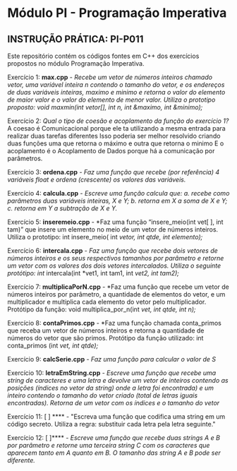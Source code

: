 # Módulo PI - Programação Imperativa 
## INSTRUÇÃO PRÁTICA: PI-P011
Este repositório contém os códigos fontes em C++ dos exercícios propostos no módulo Programação Imperativa.

Exercício 1: **max.cpp** - *Recebe um vetor de números inteiros chamado vetor, uma variável inteira n contendo o tamanho do vetor, e os endereços de duas variáveis inteiras, maximo e minimo
                      e retorna o valor do elemento de maior valor e o valor do elemento de menor valor.
                      Utiliza o prototipo proposto: 
                      void maxmin(int vetor[], int n, int &maximo, int &minimo);*

Exercício 2: *Qual o tipo de coesão e acoplamento da função do exercício 1?* 
              A coesao é Comunicacional porque ele ta utilizando a mesma entrada para realizar duas tarefas diferentes
              Isso poderia ser melhor resolvido criando duas funções uma que retorna o máximo e outra que retorna o minimo
              E o acoplamento é o Acoplamento de Dados porque há a comunicação por parâmetros.

Exercício 3: **ordena.cpp** - *Faz uma função que recebe (por referência) 4 variáveis float
                              e ordena (crescente) os valores das variáveis.*

Exercício 4: **calcula.cpp**  - *Escreve uma função calcula que:
                                  a. recebe como parâmetros duas variáveis inteiras, X e Y;
                                  b. retorna em X a soma de X e Y;
                                  c. retorna em Y a subtração de X e Y.*

Exercício 5: **inseremeio.cpp** - *Faz uma função “insere_meio(int vet[ ], int tam)” que insere um elemento no meio
                                  de um vetor de números inteiros. Utiliza o prototipo: 
                                  int insere_meio( int *vetor, int qtde, int elemento);*

Exercício 6: **intercala.cpp** - *Faz uma função que recebe dois vetores de números inteiros e os seus
                                  respectivos tamanhos por parâmetro e retorne um vetor com os valores dos dois vetores intercalados.
                                  Utiliza o seguinte protótipo: int* intercala(int *vet1, int tam1, int *vet2, int tam2);*

Exercício 7: **multiplicaPorN.cpp** - *Faz uma função que recebe um vetor de números inteiros por parâmetro, a quantidade de elementos do vetor, e um multiplicador
                                      e multiplica cada elemento do vetor pelo multiplicador.
                                      Protótipo da função: void multiplica_por_n(int *vet, int qtde, int n);*

Exercício 8: **contaPrimos.cpp** - *Faz uma função chamada conta_primos que receba um vetor de números inteiros e retorna a quantidade de números do vetor que são primos.
                                    Protótipo da função utilizado:
                                    int conta_primos (int *vet, int qtde);*

Exercício 9: **calcSerie.cpp** - *Faz uma função para calcular o valor de S*

Exercício 10: **letraEmString.cpp** - *Escreve uma função que recebe uma string de caracteres e uma letra e devolve um
                                      vetor de inteiros contendo as posições (índices no vetor da string) onde a letra foi encontrada) 
                                      e um inteiro contendo o tamanho do vetor criado (total de letras iguais encontradas). 
                                      Retorna de um vetor com os índices e o tamanho do vetor*
                    

Exercício 11: [ ] **** - "Escreva uma função que codifica uma string em um código secreto. 
                      Utiliza a regra: substituir cada letra pela letra seguinte."

Exercício 12: [ ]**** - *Escreve uma função que recebe duas strings A e B por parâmetro e retorne uma
                      terceira string C com os caracteres que aparecem tanto em A quanto em B. 
                      O tamanho das string A e B pode ser diferente.*
